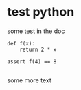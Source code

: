 # test python

some test in the doc

<pre><code><span class="code-keyword">def</span> <span class="code-function">f</span>(<span class="code-variable">x</span>): 
    <span class="code-keyword">return</span> <span class="code-number">2</span> <span class="code-operator">*</span> <span class="code-variable">x</span>

<span class="code-keyword">assert</span> <span class="code-function">f</span>(<span class="code-number">4</span>) <span class="code-operator">==</span> <span class="code-number">8</span>

</code></pre>


some more text
